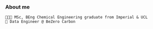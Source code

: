 ### About me 

	👨🏻‍🎓 MSc, BEng Chemical Engineering graduate from Imperial & UCL
	🛄 Data Engineer @ BeZero Carbon
	
	


